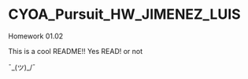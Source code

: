 # CYOA_Pursuit_HW_JIMENEZ_LUIS
Homework 01.02


This is a cool README!!
Yes READ!
or not

¯\_(ツ)_/¯ 
